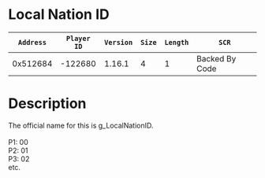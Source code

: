 # Local Nation ID

| `Address` | `Player ID` | `Version` | `Size` | `Length` | `SCR` |
| ---------- | ----------- | --------- | ------ | -------- | ---- |
| 0x512684 | -122680 | 1.16.1 | 4 | 1 | Backed By Code |

# Description

The official name for this is g_LocalNationID.<br><br>P1: 00<br>P2: 01<br>P3: 02<br>etc.
